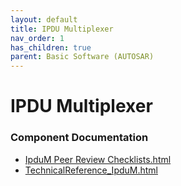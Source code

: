 ```yaml
---
layout: default
title: IPDU Multiplexer
nav_order: 1
has_children: true
parent: Basic Software (AUTOSAR)
---
```

# IPDU Multiplexer
### Component Documentation

- [IpduM Peer Review Checklists.html](doc/IpduM%20Peer%20Review%20Checklists.html)
- [TechnicalReference_IpduM.html](doc/TechnicalReference_IpduM.html)

